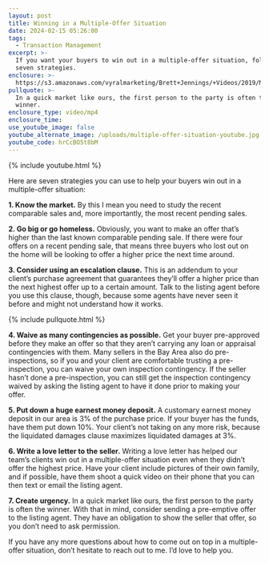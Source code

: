 ```yaml
---
layout: post
title: Winning in a Multiple-Offer Situation
date: 2024-02-15 05:26:00
tags:
  - Transaction Management
excerpt: >-
  If you want your buyers to win out in a multiple-offer situation, follow these
  seven strategies.
enclosure: >-
  https://s3.amazonaws.com/vyralmarketing/Brett+Jennings/+Videos/2019/May/Real+Estate+Experts-+How+to+Win+in+a+Multiple+Offer+Situation.mp4
pullquote: >-
  In a quick market like ours, the first person to the party is often the
  winner.
enclosure_type: video/mp4
enclosure_time:
use_youtube_image: false
youtube_alternate_image: /uploads/multiple-offer-situation-youtube.jpg
youtube_code: hrCcBO5t8bM
---
```

{% include youtube.html %}

Here are seven strategies you can use to help your buyers win out in a multiple-offer situation:&nbsp;

**1\. Know the market.** By this I mean you need to study the recent comparable sales and, more importantly, the most recent pending sales.&nbsp;

**2\. Go big or go homeless.** Obviously, you want to make an offer that’s higher than the last known comparable pending sale. If there were four offers on a recent pending sale, that means three buyers who lost out on the home will be looking to offer a higher price the next time around.&nbsp;

**3\. Consider using an escalation clause.** This is an addendum to your client’s purchase agreement that guarantees they’ll offer a higher price than the next highest offer up to a certain amount. Talk to the listing agent before you use this clause, though, because some agents have never seen it before and might not understand how it works.&nbsp;

{% include pullquote.html %}

**4\. Waive as many contingencies as possible.** Get your buyer pre-approved before they make an offer so that they aren’t carrying any loan or appraisal contingencies with them. Many sellers in the Bay Area also do pre-inspections, so if you and your client are comfortable trusting a pre-inspection, you can waive your own inspection contingency. If the seller hasn’t done a pre-inspection, you can still get the inspection contingency waived by asking the listing agent to have it done prior to making your offer.&nbsp;

**5\. Put down a huge earnest money deposit.** A customary earnest money deposit in our area is 3% of the purchase price. If your buyer has the funds, have them put down 10%. Your client’s not taking on any more risk, because the liquidated damages clause maximizes liquidated damages at 3%.

**6\. Write a love letter to the seller.** Writing a love letter has helped our team’s clients win out in a multiple-offer situation even when they didn’t offer the highest price. Have your client include pictures of their own family, and if possible, have them shoot a quick video on their phone that you can then text or email the listing agent.&nbsp;

**7\. Create urgency.** In a quick market like ours, the first person to the party is often the winner. With that in mind, consider sending a pre-emptive offer to the listing agent. They have an obligation to show the seller that offer, so you don’t need to ask permission.&nbsp;

If you have any more questions about how to come out on top in a multiple-offer situation, don’t hesitate to reach out to me. I’d love to help you.